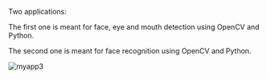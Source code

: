Two applications:

The first one is meant for face, eye and mouth detection using OpenCV and Python.

The second one is meant for face recognition using OpenCV and Python.

![myapp3](https://user-images.githubusercontent.com/32483438/32127735-93626d6c-bb81-11e7-821d-66b723567838.png)
 


